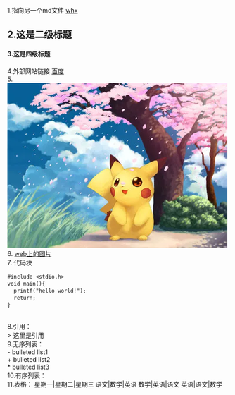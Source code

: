 1.指向另一个md文件 [whx](whx.md)
## 2.这是二级标题
#### 3.这是四级标题
4.外部网站链接 [百度](https://www.baidu.com/)</br>
5. ![目录中的图片](whx.jpg)</br>
6. [web上的图片](https://img2.baidu.com/it/u=1070003001,653753576&fm=26&fmt=auto&gp=0.jpg)</br>
7. 代码块</br>
  ```
  #include <stdio.h>
  void main(){
    printf("hello world!");
    return;
  }
  ```
  </br>
8.引用：</br>
> 这里是引用
</br>
9.无序列表：</br>
- bulleted list1 </br>
+ bulleted list2 </br>
* bulleted list3 </br>
10.有序列表：</br>
11.表格：
星期一|星期二|星期三
语文|数学|英语
数学|英语|语文
英语|语文|数学


